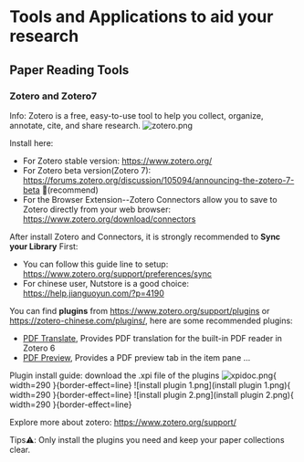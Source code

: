 # Tools and Applications to aid your research

## Paper Reading Tools

### Zotero and Zotero7
Info: Zotero is a free, easy-to-use tool to help you collect, organize, annotate, cite, and share research.
![zotero.png](zotero.png)

Install here: 
* For Zotero stable version: <https://www.zotero.org/> 
* For Zotero beta version(Zotero 7): <https://forums.zotero.org/discussion/105094/announcing-the-zotero-7-beta> 🌟(recommend)
* For the Browser Extension--Zotero Connectors allow you to save to Zotero
  directly from your web browser: <https://www.zotero.org/download/connectors>

After install Zotero and Connectors, it is strongly recommended to **Sync your Library** First:
* You can follow this guide line to setup: <https://www.zotero.org/support/preferences/sync>
* For chinese user, Nutstore is a good choice: <https://help.jianguoyun.com/?p=4190>

You can find **plugins** from <https://www.zotero.org/support/plugins> or <https://zotero-chinese.com/plugins/>, here are some recommended plugins:
* [PDF Translate](https://github.com/windingwind/zotero-pdf-translate), Provides PDF translation for the built-in PDF reader in Zotero 6
* [PDF Preview](https://github.com/windingwind/zotero-pdf-preview), Provides a PDF preview tab in the item pane
...

Plugin install guide: 
download the .xpi file of the plugins
![xpidoc.png](xpidoc.png){ width=290 }{border-effect=line}
![install plugin 1.png](install plugin 1.png){ width=290 }{border-effect=line}
![install plugin 2.png](install plugin 2.png){ width=290 }{border-effect=line}

Explore more about zotero: <https://www.zotero.org/support/> 

Tips⚠️: Only install the plugins you need and keep your paper collections clear. 